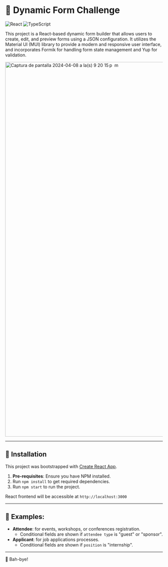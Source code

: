 # 📝 Dynamic Form Challenge

![React](https://img.shields.io/badge/react-%2320232a.svg?style=for-the-badge&logo=react&logoColor=%2361DAFB)
![TypeScript](https://img.shields.io/badge/typescript-%23007ACC.svg?style=for-the-badge&logo=typescript&logoColor=white)

This project is a React-based dynamic form builder that allows users to create, edit, and preview forms using a JSON configuration. It utilizes the Material UI (MUI) library to provide a modern and responsive user interface, and incorporates Formik for handling form state management and Yup for validation.

<img width="1200" alt="Captura de pantalla 2024-04-08 a la(s) 9 20 15 p  m" src="https://github.com/NiMusco/challenge-dynamic-form/assets/12497746/4a977cb1-24bc-480e-87c4-e45d1180cbea">

---

## :electric_plug: Installation

This project was bootstrapped with [Create React App](https://github.com/facebook/create-react-app).

1. **Pre-requisites**: Ensure you have NPM installed.
2. Run `npm install` to get required dependencies.
3. Run `npm start` to run the project.

React frontend will be accessible at `http://localhost:3000`

---

## 🧐 Examples:

- **Attendee**: for events, workshops, or conferences registration.
  - Conditional fields are shown if `attendee type` is "guest" or "sponsor".
- **Applicant**: for job applications processes.
  - Conditional fields are shown if `position` is "internship". 

---

:wave: Bah-bye!
